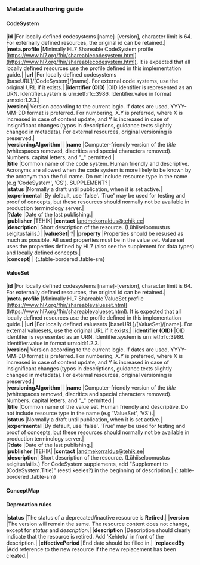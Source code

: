 ### Metadata authoring guide

#### CodeSystem  

|**id** |For locally defined codesystems [name]-[version], character limit is 64. For externally defined resources, the original id can be retained.|
|**meta.profile** |Minimally HL7 Shareable CodeSystem profile [https://www.hl7.org/fhir/shareablecodesystem.html](https://www.hl7.org/fhir/shareablecodesystem.html). It is expected that all locally defined resources use the profile defined in this implementation guide.|
|**url** |For locally defined codesystems [baseURL]/[CodeSystem]/[name]. For external code systems, use the original URL if it exists.|
|**identifier (OID)** |OID identifier is represented as an URN. Identifier.system is urn:ietf:rfc:3986. Identifier.value in format urn:oid:1.2.3.|  
|**version**| Version according to the current logic. If dates are used, YYYY-MM-DD format is preferred. For numbering, X.Y is preferred, where X is increased in case of content update, and Y is increased in case of insignificant changes (typos in descriptions, guidance texts slightly changed in metadata). For external resources, original versioning is preserved.|  
|**versioningAlgorithm**||
|**name** |Computer-friendly version of the _title_ (whitespaces removed, diacritics and special characters removed). Numbers. capital letters, and "_" permitted.|  
|**title** |Common name of the code system. Human friendly and descriptive. Acronyms are allowed when the code system is more likely to be known by the acronym than the full name. Do not include resource type in the name (e.g 'CodeSystem', 'CS'). SUPPLEMENT? |  
|**status** |Normally a draft until publication, when it is set active.|  
|**experimental** |By default, use 'false'. 'True' may be used for testing and proof of concepts, but these resources should normally not be available in production terminology server.|  
|?**date** |Date of the last publishing.|  
|**publisher** |TEHIK|
|**contact** |andmekorraldus@tehik.ee|  
|**description**| Short description of the resource. (Lühiiseloomustus selgitusfailis.)| 
|**valueSet**| ?|
|**property** |Properties should be resused as much as possible. All used properties must be in the value set. Value set uses the properties defined by HL7 (also see the supplement for data types) and locally defined concepts.|  
|**concept**| | 
{:.table-bordered .table-sm}

#### ValueSet  

|**id** |For locally defined codesystems [name]-[version], character limit is 64. For externally defined resources, the original id can be retained.|
|**meta.profile** |Minimally HL7 Shareable ValueSet profile [https://www.hl7.org/fhir/shareablevalueset.html](https://www.hl7.org/fhir/shareablevalueset.html). It is expected that all locally defined resources use the profile defined in this implementation guide.|
|**url** |For locally defined valuesets [baseURL]/[ValueSet]/[name]. For external valuesets, use the original URL if it exists.|
|**identifier (OID)** |OID identifier is represented as an URN. Identifier.system is urn:ietf:rfc:3986. Identifier.value in format urn:oid:1.2.3.|  
|**version**| Version according to the current logic. If dates are used, YYYY-MM-DD format is preferred. For numbering, X.Y is preferred, where X is increased in case of content update, and Y is increased in case of insignificant changes (typos in descriptions, guidance texts slightly changed in metadata). For external resources, original versioning is preserved.|  
|**versioningAlgorithm**||
|**name** |Computer-friendly version of the _title_ (whitespaces removed, diacritics and special characters removed). Numbers. capital letters, and "_" permitted.|  
|**title** |Common name of the value set. Human friendly and descriptive. Do not include resource type in the name (e.g 'ValueSet', 'VS').|  
|**status** |Normally a draft until publication, when it is set active.|  
|**experimental** |By default, use 'false'. 'True' may be used for testing and proof of concepts, but these resources should normally not be available in production terminology server.|  
|?**date** |Date of the last publishing.|  
|**publisher** |TEHIK|
|**contact** |andmekorraldus@tehik.ee|  
|**description**| Short description of the resource. (Lühiiseloomustus selgitusfailis.) For CodeSystem supplements, add "Supplement to [CodeSystem.Title]" (eesti keeles?) in the beginning of description.| 
{:.table-bordered .table-sm}


#### ConceptMap

#### Deprecation rules

|**status** |The status of a deprecated/inactive resource is **Retired**.|
|**version** |The version will remain the same. The resource content does not change, except for _status_ and _description_.|
|**description** |Description should clearly indicate that the resource is retired. Add 'Kehtetu' in front of the description.|
|**effectivePeriod** |End date should be filled in.|
|**replacedBy** |Add reference to the new resource if the new replacement has been created.|